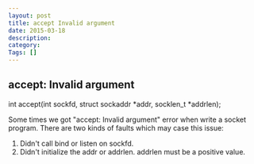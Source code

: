 ```yaml
---
layout: post
title: accept Invalid argument
date: 2015-03-18
description:
category:
Tags: []
---
```


accept: Invalid argument
---

int accept(int sockfd, struct sockaddr *addr, socklen_t *addrlen);


Some times we got "accept: Invalid argument" error when write a socket
program. There are two kinds of faults which may case this issue:

1. Didn't call bind or listen on sockfd.
2. Didn't initialize the addr or addrlen. addrlen must be a positive value.

